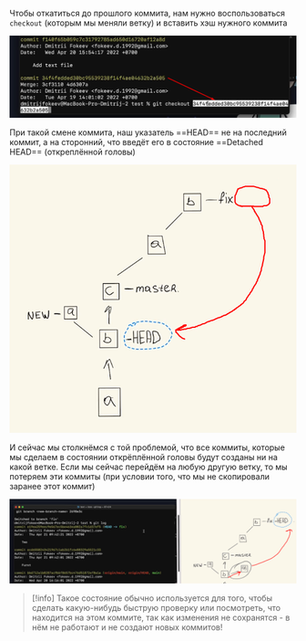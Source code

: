 
Чтобы откатиться до прошлого коммита, нам нужно воспользоваться `checkout` (которым мы меняли ветку) и вставить хэш нужного коммита

![](_png/338b56f558d5cd74fadc56b18f8268cd.png)

При такой смене коммита, наш указатель ==HEAD== не на последний коммит, а на сторонний, что введёт его в состояние ==Detached HEAD== (откреплённой головы)

![](_png/1760e62bf3b2dfa1fa7f0a519950e906.png)

И сейчас мы столкнёмся с той проблемой, что все коммиты, которые мы сделаем в состоянии открёплённой головы будут созданы ни на какой ветке. 
Если мы сейчас перейдём на любую другую ветку, то мы потеряем эти коммиты (при условии того, что мы не скопировали заранее этот коммит)

![](_png/70923019c641bc50142e55dff864a336.png)


>[!info] Такое состояние обычно используется для того, чтобы сделать какую-нибудь быструю проверку или посмотреть, что находится на этом коммите, так как изменения не сохранятся - в нём не работают и не создают новых коммитов!